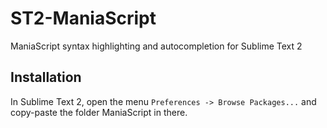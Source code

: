 ST2-ManiaScript
===============

ManiaScript syntax highlighting and autocompletion for Sublime Text 2

Installation
------------

In Sublime Text 2, open the menu `Preferences -> Browse Packages...` and copy-paste the folder ManiaScript in there.
